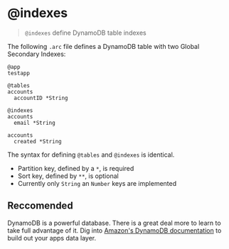 # @indexes

> `@indexes` define DynamoDB table indexes

The following `.arc` file defines a DynamoDB table with two Global Secondary Indexes:

```arc
@app
testapp

@tables
accounts
  accountID *String

@indexes
accounts
  email *String

accounts
  created *String
```

The syntax for defining `@tables` and `@indexes` is identical.

- Partition key, defined by a `*`, is required
- Sort key, defined by `**`, is optional
- Currently only `String` an `Number` keys are implemented 

## Reccomended 

DynamoDB is a powerful database. There is a great deal more to learn to take full advantage of it. Dig into [Amazon's DynamoDB documentation](https://aws.amazon.com/documentation/dynamodb/) to build out your apps data layer.

